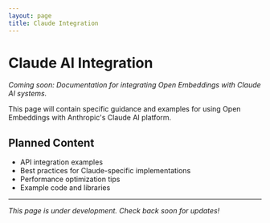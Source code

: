 ```yaml
---
layout: page
title: Claude Integration
---
```


# Claude AI Integration

*Coming soon: Documentation for integrating Open Embeddings with Claude AI systems.*

This page will contain specific guidance and examples for using Open Embeddings with Anthropic's Claude AI platform.

## Planned Content

- API integration examples
- Best practices for Claude-specific implementations
- Performance optimization tips
- Example code and libraries

---

*This page is under development. Check back soon for updates!*
